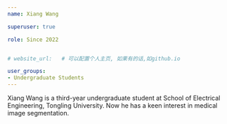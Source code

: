 ```yaml
---
name: Xiang Wang

superuser: true

role: Since 2022


# website_url:   # 可以配置个人主页, 如果有的话,如github.io

user_groups:
- Undergraduate Students
---
```

Xiang Wang is a third-year undergraduate student at School of Electrical Engineering, Tongling University. Now he has a keen interest in medical image segmentation.